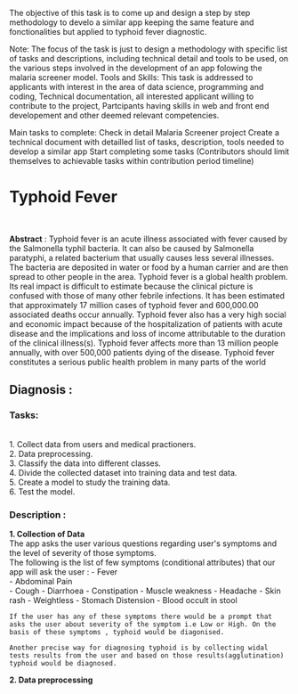 The objective of this task is to come up and design a step by step methodology to develo a similar app keeping the same feature and fonctionalities but applied to typhoid fever diagnostic.

Note: The focus of the task is just to design a methodology with specific list of tasks and descriptions, including technical detail and tools to be used, on the various steps involved in the development of an app folowing the malaria screener model.
Tools and Skills:
This task is addressed to applicants with interest in the area of data science, programming and coding, Technical documentation, all interested applicant willing to contribute to the project, Partcipants having skills in web and front end developement and other deemed relevant competencies.

Main tasks to complete:
Check in detail Malaria Screener project
Create a technical document with detailled list of tasks, description, tools needed to develop a similar app
Start completing some tasks (Contributors should limit themselves to achievable tasks within contribution period timeline)


# Typhoid Fever 
<br>



**Abstract** : Typhoid fever is an acute illness associated with fever caused by the Salmonella typhil bacteria. It can also be caused by Salmonella paratyphi, a related bacterium that usually causes less several illnesses. The bacteria are deposited in water or food by a human carrier and are then spread to other people in the area. Typhoid fever is a global health problem. Its real impact is difficult to estimate because the clinical picture is confused with those of many other febrile infections. It has been estimated that approximately 17 million cases of typhoid fever and 600,000.00 associated deaths occur annually. Typhoid fever also has a very high social and economic impact because of the hospitalization of patients with acute disease and the implications and loss of income attributable to the duration of the clinical illness(s). Typhoid fever affects more than 13 million people annually, with over 500,000 patients dying of the disease. Typhoid fever constitutes a serious public health problem in many parts of the world

## Diagnosis :

### Tasks:
<br>
1. Collect data from users and medical practioners.<br>
2. Data preprocessing. <br>
3. Classify the data into different classes. <br>
4. Divide the collected dataset into training data and test data. <br>
5. Create a model to study the training data. <br>
6. Test the model.


### Description :

**1. Collection of Data**<br>
    The app asks the user various questions regarding user's symptoms and the level of severity of those symptoms.
    <br>
    The following is the list of few symptoms (conditional attributes) that our app will ask the user : 
    - Fever  
    - Abdominal Pain  
    - Cough
    - Diarrhoea
    - Constipation
    - Muscle weakness
    - Headache
    - Skin rash
    - Weightless
    - Stomach Distension
    - Blood occult in stool
    
    If the user has any of these symptoms there would be a prompt that asks the user about severity of the symptom i.e Low or High. On the basis of these symptoms , typhoid would be diagonised.
    
    Another precise way for diagnosing typhoid is by collecting widal tests results from the user and based on those results(agglutination) typhoid would be diagnosed.
    
**2. Data preprocessing** <br>

    
    
    
    
    
    


